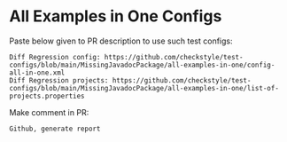 # All Examples in One Configs
Paste below given to PR description to use such test configs:
```
Diff Regression config: https://github.com/checkstyle/test-configs/blob/main/MissingJavadocPackage/all-examples-in-one/config-all-in-one.xml
Diff Regression projects: https://github.com/checkstyle/test-configs/blob/main/MissingJavadocPackage/all-examples-in-one/list-of-projects.properties
```
Make comment in PR:
```
Github, generate report
```
